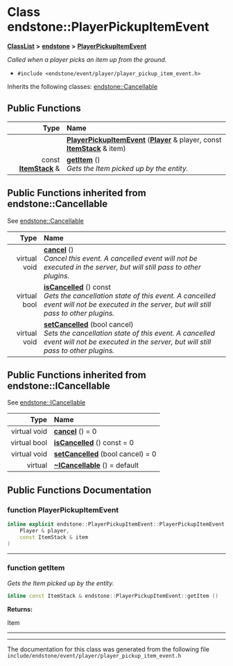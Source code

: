 

# Class endstone::PlayerPickupItemEvent



[**ClassList**](annotated.md) **>** [**endstone**](namespaceendstone.md) **>** [**PlayerPickupItemEvent**](classendstone_1_1PlayerPickupItemEvent.md)



_Called when a player picks an item up from the ground._ 

* `#include <endstone/event/player/player_pickup_item_event.h>`



Inherits the following classes: [endstone::Cancellable](classendstone_1_1Cancellable.md)










































































## Public Functions

| Type | Name |
| ---: | :--- |
|   | [**PlayerPickupItemEvent**](#function-playerpickupitemevent) ([**Player**](classendstone_1_1Player.md) & player, const [**ItemStack**](classendstone_1_1ItemStack.md) & item) <br> |
|  const [**ItemStack**](classendstone_1_1ItemStack.md) & | [**getItem**](#function-getitem) () <br>_Gets the Item picked up by the entity._  |


## Public Functions inherited from endstone::Cancellable

See [endstone::Cancellable](classendstone_1_1Cancellable.md)

| Type | Name |
| ---: | :--- |
| virtual void | [**cancel**](classendstone_1_1Cancellable.md#function-cancel) () <br>_Cancel this event. A cancelled event will not be executed in the server, but will still pass to other plugins._  |
| virtual bool | [**isCancelled**](classendstone_1_1Cancellable.md#function-iscancelled) () const<br>_Gets the cancellation state of this event. A cancelled event will not be executed in the server, but will still pass to other plugins._  |
| virtual void | [**setCancelled**](classendstone_1_1Cancellable.md#function-setcancelled) (bool cancel) <br>_Sets the cancellation state of this event. A cancelled event will not be executed in the server, but will still pass to other plugins._  |


## Public Functions inherited from endstone::ICancellable

See [endstone::ICancellable](classendstone_1_1ICancellable.md)

| Type | Name |
| ---: | :--- |
| virtual void | [**cancel**](classendstone_1_1ICancellable.md#function-cancel) () = 0<br> |
| virtual bool | [**isCancelled**](classendstone_1_1ICancellable.md#function-iscancelled) () const = 0<br> |
| virtual void | [**setCancelled**](classendstone_1_1ICancellable.md#function-setcancelled) (bool cancel) = 0<br> |
| virtual  | [**~ICancellable**](classendstone_1_1ICancellable.md#function-icancellable) () = default<br> |
















































































## Public Functions Documentation




### function PlayerPickupItemEvent 

```C++
inline explicit endstone::PlayerPickupItemEvent::PlayerPickupItemEvent (
    Player & player,
    const ItemStack & item
) 
```




<hr>



### function getItem 

_Gets the Item picked up by the entity._ 
```C++
inline const ItemStack & endstone::PlayerPickupItemEvent::getItem () 
```





**Returns:**

Item 





        

<hr>

------------------------------
The documentation for this class was generated from the following file `include/endstone/event/player/player_pickup_item_event.h`

